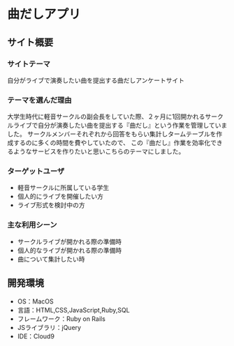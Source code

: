 # 曲だしアプリ

## サイト概要
### サイトテーマ
自分がライブで演奏したい曲を提出する曲だしアンケートサイト

### テーマを選んだ理由
大学生時代に軽音サークルの副会長をしていた際、２ヶ月に1回開かれるサークルライブで自分が演奏したい曲を提出する『曲だし』という作業を管理していました。
サークルメンバーそれぞれから回答をもらい集計しタームテーブルを作成するのに多くの時間を費やしていたので、
この『曲だし』作業を効率化できるようなサービスを作りたいと思いこちらのテーマにしました。

### ターゲットユーザ
- 軽音サークルに所属している学生
- 個人的にライブを開催したい方
- ライブ形式を検討中の方

### 主な利用シーン
- サークルライブが開かれる際の準備時
- 個人的なライブが開かれる際の準備時
- 曲について集計したい時

## 開発環境
- OS：MacOS
- 言語：HTML,CSS,JavaScript,Ruby,SQL
- フレームワーク：Ruby on Rails
- JSライブラリ：jQuery
- IDE：Cloud9
